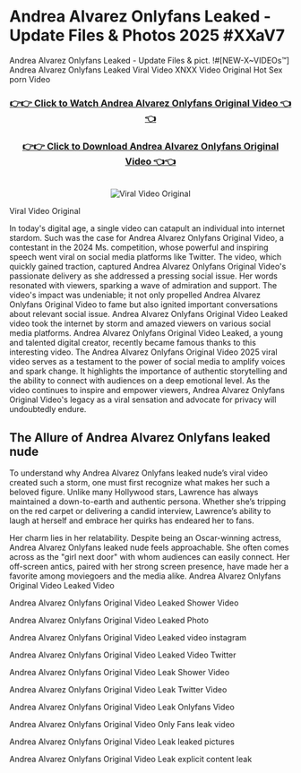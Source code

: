 # Andrea Alvarez Onlyfans Leaked - Update Files & Photos 2025 #XXaV7

Andrea Alvarez Onlyfans Leaked - Update Files & pict. !#[NEW-X~VIDEOs™] Andrea Alvarez Onlyfans Leaked Viral Video XNXX Video Original Hot Sex porn Video
<br>
<div align="center">
<h3><a href="https://links2leaks.com?utm_source=andreaalvarez&utm_medium=gitlong" rel="nofollow">👉👉 Click to Watch Andrea Alvarez Onlyfans Original Video 👈👈</a></h3>
<h3><a href="https://links2leaks.com?utm_source=andreaalvarez&utm_medium=gitlong" rel="nofollow">👉👉 Click to Download Andrea Alvarez Onlyfans Original Video 👈👈</a></h3>
<br>
<a href="https://links2leaks.com?utm_source=andreaalvarez&utm_medium=gitlong" rel="nofollow"><img src="https://i.ibb.co/Gkj2r4b/banner.png" alt="Viral Video Original" style="max-width: 100%; display: inline-block;" data-target="animated-image.originalImage"></a>
</div>

Viral Video Original

In today's digital age, a single video can catapult an individual into internet stardom. Such was the case for Andrea Alvarez Onlyfans Original Video, a contestant in the 2024 Ms. competition, whose powerful and inspiring speech went viral on social media platforms like Twitter.
The video, which quickly gained traction, captured Andrea Alvarez Onlyfans Original Video's passionate delivery as she addressed a pressing social issue. Her words resonated with viewers, sparking a wave of admiration and support. The video's impact was undeniable; it not only propelled Andrea Alvarez Onlyfans Original Video to fame but also ignited important conversations about relevant social issue.
Andrea Alvarez Onlyfans Original Video Leaked video took the internet by storm and amazed viewers on various social media platforms. Andrea Alvarez Onlyfans Original Video Leaked, a young and talented digital creator, recently became famous thanks to this interesting video.
The Andrea Alvarez Onlyfans Original Video 2025 viral video serves as a testament to the power of social media to amplify voices and spark change. It highlights the importance of authentic storytelling and the ability to connect with audiences on a deep emotional level. As the video continues to inspire and empower viewers, Andrea Alvarez Onlyfans Original Video's legacy as a viral sensation and advocate for privacy will undoubtedly endure.

<h2>The Allure of Andrea Alvarez Onlyfans leaked nude</h2>


To understand why Andrea Alvarez Onlyfans leaked nude’s viral video created such a storm, one must first recognize what makes her such a beloved figure. Unlike many Hollywood stars, Lawrence has always maintained a down-to-earth and authentic persona. Whether she’s tripping on the red carpet or delivering a candid interview, Lawrence’s ability to laugh at herself and embrace her quirks has endeared her to fans.

Her charm lies in her relatability. Despite being an Oscar-winning actress, Andrea Alvarez Onlyfans leaked nude feels approachable. She often comes across as the "girl next door" with whom audiences can easily connect. Her off-screen antics, paired with her strong screen presence, have made her a favorite among moviegoers and the media alike.
Andrea Alvarez Onlyfans Original Video Leaked Video

Andrea Alvarez Onlyfans Original Video Leaked Shower Video

Andrea Alvarez Onlyfans Original Video Leaked Photo

Andrea Alvarez Onlyfans Original Video Leaked video instagram

Andrea Alvarez Onlyfans Original Video Leaked Video Twitter

Andrea Alvarez Onlyfans Original Video Leak Shower Video

Andrea Alvarez Onlyfans Original Video Leak Twitter Video

Andrea Alvarez Onlyfans Original Video Leak Onlyfans Video

Andrea Alvarez Onlyfans Original Video Only Fans leak video

Andrea Alvarez Onlyfans Original Video Leak leaked pictures

Andrea Alvarez Onlyfans Original Video Leak explicit content leak